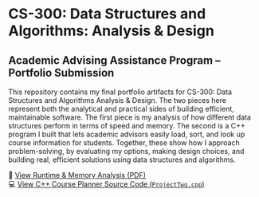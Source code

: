 # CS-300: Data Structures and Algorithms: Analysis & Design

## Academic Advising Assistance Program – Portfolio Submission

This repository contains my final portfolio artifacts for CS-300: Data Structures and Algorithms Analysis & Design. The two pieces here represent both the analytical and practical sides of building efficient, maintainable software. The first piece is my analysis of how different data structures perform in terms of speed and memory. The second is a C++ program I built that lets academic advisors easily load, sort, and look up course information for students. Together, these show how I approach problem-solving, by evaluating my options, making design choices, and building real, efficient solutions using data structures and algorithms.

📄 [View Runtime & Memory Analysis (PDF)](Runtime_Analysis.docx.pdf)  
💻 [View C++ Course Planner Source Code (`ProjectTwo.cpp`)](ProjectTwo.cpp)
